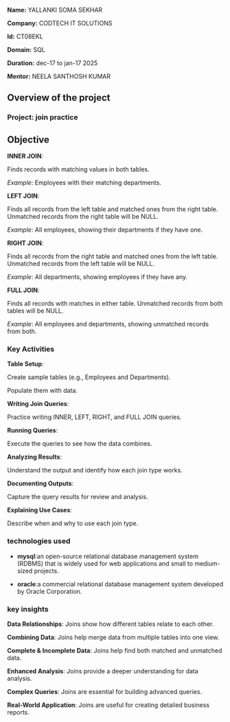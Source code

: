 **Name:** YALLANKI SOMA SEKHAR 

**Company:** CODTECH IT SOLUTIONS

**Id:** CT08EKL

**Domain:** SQL

**Duration:** dec-17 to jan-17 2025

**Mentor:** NEELA SANTHOSH KUMAR


## Overview of the project

### Project: join practice

## Objective

 **INNER JOIN**:

Finds records with matching values in both tables.

*Example*: Employees with their matching departments.

**LEFT JOIN**:

Finds all records from the left table and matched ones from the right table. Unmatched records from the right table will be NULL.

*Example*: All employees, showing their departments if they have one.

**RIGHT JOIN**:

Finds all records from the right table and matched ones from the left table. Unmatched records from the left table will be NULL.

*Example*: All departments, showing employees if they have any.

**FULL JOIN**:

Finds all records with matches in either table. Unmatched records from both tables will be NULL.

*Example*: All employees and departments, showing unmatched records from both.

### Key Activities

**Table Setup**:

Create sample tables (e.g., Employees and Departments).

Populate them with data.

**Writing Join Queries**:

Practice writing INNER, LEFT, RIGHT, and FULL JOIN queries.

**Running Queries**:

Execute the queries to see how the data combines.

**Analyzing Results**:

Understand the output and identify how each join type works.

**Documenting Outputs**:

Capture the query results for review and analysis.

**Explaining Use Cases**:

Describe when and why to use each join type.

### technologies used

- **mysql**:an open-source relational database management system (RDBMS) that is widely used 
            for web applications and small to medium-sized projects.

- **oracle**:a commercial relational database management system developed by Oracle 
             Corporation.
  
### key insights

**Data Relationships**: Joins show how different tables relate to each other.

**Combining Data**: Joins help merge data from multiple tables into one view.

**Complete & Incomplete Data**: Joins help find both matched and unmatched data.

**Enhanced Analysis**: Joins provide a deeper understanding for data analysis.

**Complex Queries**: Joins are essential for building advanced queries.

**Real-World Application**: Joins are useful for creating detailed business reports.
